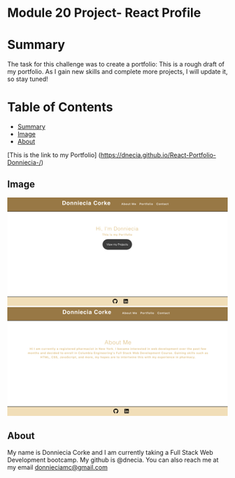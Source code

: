 # **Module 20 Project- React Profile**
# Summary
The task for this challenge was to create a portfolio: This is a rough draft of my portfolio. As I gain new skills and complete more projects, I will update it, so stay tuned!

# Table of Contents 
* [Summary](#Summary)
* [Image](#Image)
* [About](#about)

[This is the link to my Portfolio] (https://dnecia.github.io/React-Portfolio-Donniecia-/)

## Image 
![screenshot of api calls](./src/assets/images/Screen%20Shot%202022-11-17%20at%2012.46.30%20AM.png)
![screenshot of api calls](./src/assets/images/Screen%20Shot%202022-11-17%20at%2012.46.51%20AM.png)



## About
My name is Donniecia Corke and I am currently taking a Full Stack Web Development bootcamp. My github is @dnecia. You can also reach me at my email donnieciamc@gmail.com